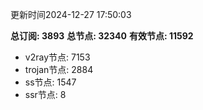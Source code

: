 更新时间2024-12-27 17:50:03

**总订阅: 3893**
**总节点: 32340**
**有效节点: 11592**
- v2ray节点: 7153
- trojan节点: 2884
- ss节点: 1547
- ssr节点: 8
